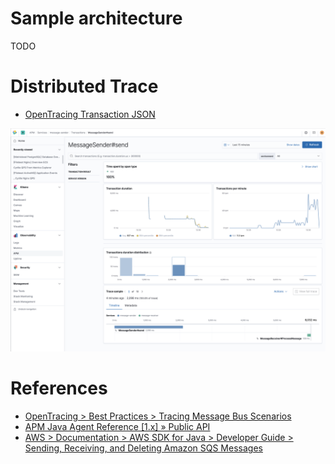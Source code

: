 

# Sample architecture

TODO

# Distributed Trace

* [OpenTracing Transaction JSON](docs/elastic-apm-open-tracing-amazon-sqs-distributed-trace.json)

![](https://github.com/cyrille-leclerc/my-elasticapm-custom-instrumentation/raw/opentracing-elastic/docs/images/elastic-apm-open-tracing-custom-transaction-sqs.png)


# References

* [OpenTracing > Best Practices > Tracing Message Bus Scenarios](https://opentracing.io/docs/best-practices/#tracing-message-bus-scenarios)
* [APM Java Agent Reference \[1.x\] » Public API](https://www.elastic.co/guide/en/apm/agent/java/current/public-api.html)
* [AWS > Documentation > AWS SDK for Java > Developer Guide > Sending, Receiving, and Deleting Amazon SQS Messages](https://docs.aws.amazon.com/sdk-for-java/v1/developer-guide/examples-sqs-messages.html)

